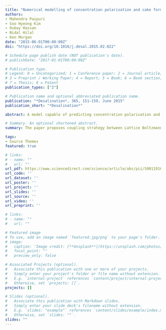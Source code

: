 ```yaml
---
title: "Numerical modelling of concentration polarisation and cake formation in membrane filtration processes"
authors: 
- Mahendra Paipuri
- Soo Hyeong Kim
- Oubay Hassan
- Nidal Hilal
- Ken Morgan
date: "2015-06-01T00:00:00Z"
doi: "https://doi.org/10.1016/j.desal.2015.02.022"

# Schedule page publish date (NOT publication's date).
# publishDate: "2017-01-01T00:00:00Z"

# Publication type.
# Legend: 0 = Uncategorized; 1 = Conference paper; 2 = Journal article;
# 3 = Preprint / Working Paper; 4 = Report; 5 = Book; 6 = Book section;
# 7 = Thesis; 8 = Patent
publication_types: ["2"]

# Publication name and optional abbreviated publication name.
publication: "*Desalination*, 365, 151–159, June 2015"
publication_short: "*Desalination*"

abstract: A model capable of predicting concentration polarisation and cake formation in cross-flow membrane filtration is proposed. The cross-flow hydrodynamics is resolved by solving the Navier–Stokes equations and convection–diffusion equation is used to resolve the solute distribution. A Lattice-Boltzmann (LB) scheme is used for the hydrodynamics and this is coupled with an LB scheme or a finite volume (FV) scheme for modelling the cake formation. The equations are coupled through the velocity and the viscosity, which is assumed to vary with the solute concentration. Concentration polarisation is modelled for interacting nano-particles by using concentration dependence on diffusion coefficient and osmotic pressure gradient as a function of solute concentration. Cake formation phenomenon is predicted for interacting nano-particles and non-interacting solute particles using the same approach. The proposed model is validated by comparing the results obtained for a number of problems with the predictions produced by other computational models and experimental results available in literature.

# Summary. An optional shortened abstract.
summary: The paper proposes coupling strategy between Lattice Boltzmann Methods (LBM) and Finite Volume (FV) schemes in the context of micro and nano filtration processes.

tags:
- Source Themes
featured: true

# links:
# - name: ""
#   url: ""
url_pdf: https://www.sciencedirect.com/science/article/abs/pii/S0011916415001095
url_code: ''
url_dataset: ''
url_poster: ''
url_project: ''
url_slides: ''
url_source: ''
url_video: ''
url_preprint: ''

# links:
# - name: ""
#   url: ""

# Featured image
# To use, add an image named `featured.jpg/png` to your page's folder. 
# image:
#   caption: 'Image credit: [**Unsplash**](https://unsplash.com/photos/jdD8gXaTZsc)'
#   focal_point: ""
#   preview_only: false

# Associated Projects (optional).
#   Associate this publication with one or more of your projects.
#   Simply enter your project's folder or file name without extension.
#   E.g. `internal-project` references `content/project/internal-project/index.md`.
#   Otherwise, set `projects: []`.
projects: []

# Slides (optional).
#   Associate this publication with Markdown slides.
#   Simply enter your slide deck's filename without extension.
#   E.g. `slides: "example"` references `content/slides/example/index.md`.
#   Otherwise, set `slides: ""`.
slides: ""
---
```

